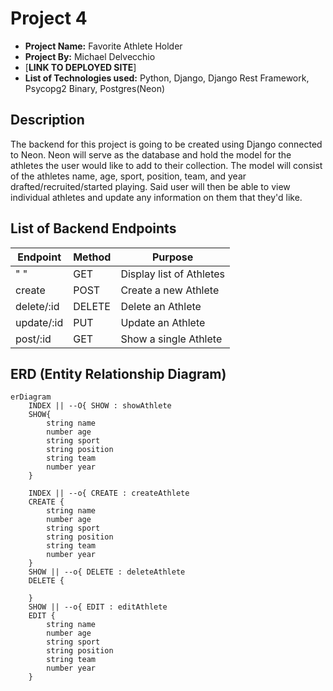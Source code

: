 # Project 4

- **Project Name:** Favorite Athlete Holder
- **Project By:** Michael Delvecchio
- [**LINK TO DEPLOYED SITE**]
- **List of Technologies used:** Python, Django, Django Rest Framework, Psycopg2 Binary, Postgres(Neon)

## Description

The backend for this project is going to be created using Django connected to Neon. Neon will serve as the database and hold the model for the athletes the user would like to add to their collection. The model will consist of the athletes name, age, sport, position, team, and year drafted/recruited/started playing. Said user will then be able to view individual athletes and update any information on them that they'd like.

## List of Backend Endpoints

|  Endpoint  | Method |         Purpose          |
| ---------- | ------ | ------------------------ |
| " "        | GET    | Display list of Athletes |
| create     | POST   | Create a new Athlete     |
| delete/:id | DELETE | Delete an Athlete        |
| update/:id | PUT    | Update an Athlete        |
| post/:id   | GET    | Show a single Athlete    |

## ERD (Entity Relationship Diagram)

```mermaid
erDiagram
    INDEX || --O{ SHOW : showAthlete
    SHOW{
        string name
        number age
        string sport
        string position
        string team
        number year
    }

    INDEX || --o{ CREATE : createAthlete
    CREATE {
        string name
        number age
        string sport
        string position
        string team
        number year
    }
    SHOW || --o{ DELETE : deleteAthlete
    DELETE {

    }
    SHOW || --o{ EDIT : editAthlete
    EDIT {
        string name
        number age
        string sport
        string position
        string team
        number year
    }
